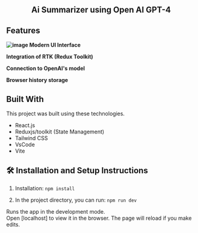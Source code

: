 <h2 align="center">
  Ai Summarizer using Open AI GPT-4
</h2>

## Features
**![image](https://github.com/Atharvcreatives/ai_summarizer/assets/128986378/e6a93f54-df9c-4f79-95d9-f56afa526e6d)
Modern UI Interface** <br>

**Integration of RTK (Redux Toolkit)** <br>

**Connection to OpenAI's model** <br>

**Browser history storage** <br>


## Built With
This project was built using these technologies.

- React.js
- Reduxjs/toolkit (State Management)
- Tailwind CSS
- VsCode
- Vite

## 🛠 Installation and Setup Instructions

1. Installation: `npm install`

2. In the project directory, you can run: `npm run dev`

Runs the app in the development mode.\
Open [localhost] to view it in the browser.
The page will reload if you make edits.
